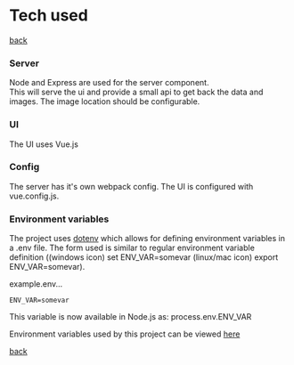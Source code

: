 # Tech used
[back](../README.md)

### Server
Node and Express are used for the server component.  
This will serve the ui and provide a small api to get back the data and images.  The image location should be configurable.


### UI 
The UI uses Vue.js 

### Config 
The server has it's own webpack config.  The UI is configured with vue.config.js.

### Environment variables 
The project uses [dotenv](https://www.npmjs.com/package/dotenv) which allows for defining environment variables in a .env file.  The form used is similar to regular environment variable definition ((windows icon) set ENV_VAR=somevar (linux/mac icon) export ENV_VAR=somevar).  

example.env... 

`ENV_VAR=somevar`

This variable is now available in Node.js as: process.env.ENV_VAR

Environment variables used by this project can be viewed [here](env.md)

[back](../README.md)